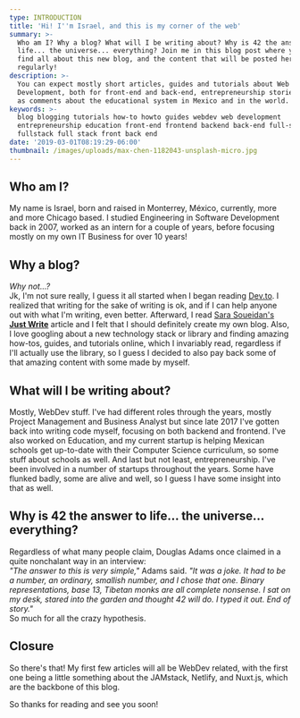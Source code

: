 ```yaml
---
type: INTRODUCTION
title: 'Hi! I''m Israel, and this is my corner of the web'
summary: >-
  Who am I? Why a blog? What will I be writing about? Why is 42 the answer to
  life... the universe... everything? Join me in this blog post where you'll
  find all about this new blog, and the content that will be posted here
  regularly!
description: >-
  You can expect mostly short articles, guides and tutorials about Web
  Development, both for front-end and back-end, entrepreneurship stories as well
  as comments about the educational system in Mexico and in the world.
keywords: >-
  blog blogging tutorials how-to howto guides webdev web development
  entrepreneurship education front-end frontend backend back-end full-stack
  fullstack full stack front back end 
date: '2019-03-01T08:19:29-06:00'
thumbnail: /images/uploads/max-chen-1182043-unsplash-micro.jpg
---
```


## Who am I?
My name is Israel, born and raised in Monterrey, México, currently, more and more Chicago based. I studied Engineering in Software Development back in 2007, worked as an intern for a couple of years, before focusing mostly on my own IT Business for over 10 years!

## Why a blog?
_Why not...?_  
Jk, I'm not sure really, I guess it all started when I began reading [Dev.to](https://dev.to). I realized that writing for the sake of writing is ok, and if I can help anyone out with what I'm writing, even better.
Afterward, I read [Sara Soueidan's](https://twitter.com/SaraSoueidan) [**Just Write**](https://www.sarasoueidan.com/desk/just-write/) article and I felt that I should definitely create my own blog.
Also, I love googling about a new technology stack or library and finding amazing how-tos, guides, and tutorials online, which I invariably read, regardless if I'll actually use the library, so I guess I decided to also pay back some of that amazing content with some made by myself.

## What will I be writing about?
Mostly, WebDev stuff. I've had different roles through the years, mostly Project Management and Business Analyst but since late 2017 I've gotten back into writing code myself, focusing on both backend and frontend.
I've also worked on Education, and my current startup is helping Mexican schools get up-to-date with their Computer Science curriculum, so some stuff about schools as well.
And last but not least, entrepreneurship. I've been involved in a number of startups throughout the years. Some have flunked badly, some are alive and well, so I guess I have some insight into that as well.

## Why is 42 the answer to life... the universe... everything?
Regardless of what many people claim, Douglas Adams once claimed in a quite nonchalant way in an interview:  
_"The answer to this is very simple,"_ Adams said. _"It was a joke. It had to be a number, an ordinary, smallish number, and I chose that one. Binary representations, base 13, Tibetan monks are all complete nonsense. I sat on my desk, stared into the garden and thought 42 will do. I typed it out. End of story."_  
So much for all the crazy hypothesis.

## Closure
So there's that! My first few articles will all be WebDev related, with the first one being a little something about the JAMstack, Netlify, and Nuxt.js, which are the backbone of this blog.

So thanks for reading and see you soon!
